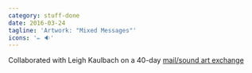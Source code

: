 ```yaml
---
category: stuff-done
date: 2016-03-24
tagline: 'Artwork: "Mixed Messages"'
icons: '✏️ 🔉'
---
```


Collaborated with Leigh Kaulbach on a 40-day [mail/sound art exchange](/mixed_messages.html)
